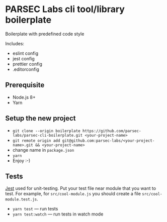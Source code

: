 # PARSEC Labs cli tool/library boilerplate

Boilerplate with predefined code style

Includes:

- eslint config
- jest config
- prettier config
- .editorconfig

## Prerequisite

- Node.js 8+
- Yarn

## Setup the new project

- `git clone --origin boilerplate https://github.com/parsec-labs/parsec-cli-boilerplate.git <your-project-name>`
- `git remote origin add git@github.com:parsec-labs/<your-project-name>.git && <your-project-name>`
- change name in `package.json`
- `yarn`
- Enjoy :-)

## Tests

[Jest](https://jestjs.io/) used for unit-testing. Put your test file near module that you want to test. For example, for `src/cool-module.js` you should create a file `src/cool-module.test.js`.

- `yarn test` — run tests
- `yarn test:watch` — run tests in watch mode
